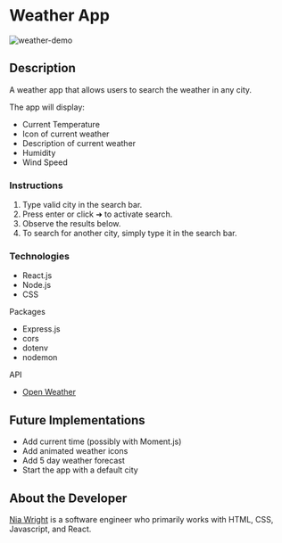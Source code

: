 # Weather App
![weather-demo](https://github.com/user-attachments/assets/3dcc1691-38d3-444f-97fe-b72a8f535edb)

## Description

A weather app that allows users to search the weather in any city.

The app will display:

* Current Temperature
* Icon of current weather
* Description of current weather
* Humidity
* Wind Speed

### Instructions

1. Type valid city in the search bar.
2. Press enter or click ➜ to activate search.
3. Observe the results below.
4. To search for another city, simply type it in the search bar.

### Technologies

* React.js
* Node.js
* CSS

Packages
* Express.js
* cors
* dotenv
* nodemon

API
* [Open Weather](https://openweathermap.org/api)

## Future Implementations

* Add current time (possibly with Moment.js)
* Add animated weather icons
* Add 5 day weather forecast
* Start the app with a default city


## About the Developer
[Nia Wright](https://niawright.netlify.app/) is a software engineer who primarily works with HTML, CSS, Javascript, and React.
